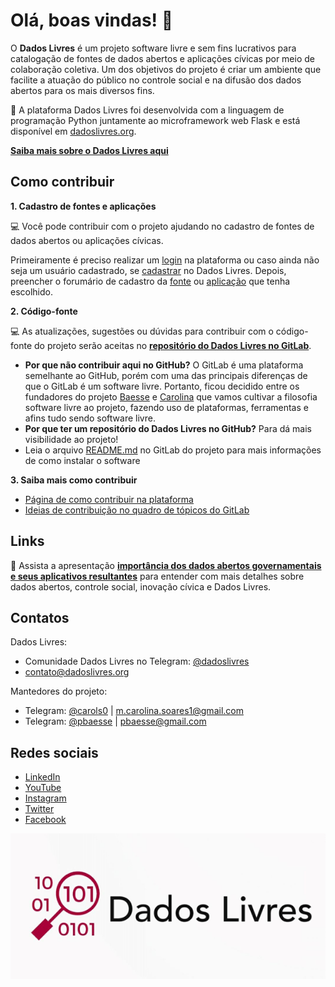 # Olá, boas vindas! 👋 

O **Dados Livres** é um projeto software livre e sem fins lucrativos para catalogação de fontes de dados abertos e aplicações cívicas por meio de colaboração coletiva. Um dos objetivos do projeto é criar um ambiente que facilite a atuação do público no controle social e na difusão dos dados abertos para os mais diversos fins. 

:raising_hand: A plataforma Dados Livres foi desenvolvida com a linguagem de programação Python juntamente ao microframework web Flask e está disponível em [dadoslivres.org](https://dadoslivres.org/).

**[Saiba mais sobre o Dados Livres aqui](https://dadoslivres.org/about)**

## Como contribuir

**1. Cadastro de fontes e aplicações**

:computer: Você pode contribuir com o projeto ajudando no cadastro de fontes de dados abertos ou aplicações cívicas. 

Primeiramente é preciso realizar um [login](https://dadoslivres.org/auth/login) na plataforma ou caso ainda não seja um usuário cadastrado, se [cadastrar](https://dadoslivres.org/auth/register_request) no Dados Livres. Depois, preencher o forumário de cadastro da [fonte](https://dadoslivres.org/register_source) ou [aplicação](https://dadoslivres.org/register_software) que tenha escolhido.

**2. Código-fonte**

:computer: As atualizações, sugestões ou dúvidas para contribuir com o código-fonte do projeto serão aceitas no **[repositório do Dados Livres no GitLab](https://gitlab.com/dados-livres/dados-livres)**. 

- **Por que não contribuir aqui no GitHub?** O GitLab é uma plataforma semelhante ao GitHub, porém com uma das principais diferenças de que o GitLab é um software livre. Portanto, ficou decidido entre os fundadores do projeto [Baesse](https://github.com/pbaesse) e [Carolina](https://github.com/MariaCarolinass) que vamos cultivar a filosofia software livre ao projeto, fazendo uso de plataformas, ferramentas e afins tudo sendo software livre. 
- **Por que ter um repositório do Dados Livres no GitHub?** Para dá mais visibilidade ao projeto!
- Leia o arquivo [README.md](https://gitlab.com/dados-livres/dados-livres/-/blob/master/README.md) no GitLab do projeto para mais informações de como instalar o software

**3. Saiba mais como contribuir**

- [Página de como contribuir na plataforma](https://dadoslivres.org/how_to_contribute)
- [Ideias de contribuição no quadro de tópicos do GitLab](https://gitlab.com/dados-livres/dados-livres/-/boards)

## Links

:pushpin: Assista a apresentação **[importância dos dados abertos governamentais e seus aplicativos resultantes](https://www.youtube.com/watch?v=vDrrC0i0MII&t=10883s)** para entender com mais detalhes sobre dados abertos, controle social, inovação cívica e Dados Livres.

## Contatos

Dados Livres:

- Comunidade Dados Livres no Telegram: [@dadoslivres](https://t.me/dadoslivres)
- contato@dadoslivres.org

Mantedores do projeto:

- Telegram: [@carols0](https://t.me/carols0) | m.carolina.soares1@gmail.com 
- Telegram: [@pbaesse](https://t.me/pbaesse) | pbaesse@gmail.com

## Redes sociais

- [LinkedIn](https://www.linkedin.com/company/dados-livres/)
- [YouTube](https://www.youtube.com/channel/UCo1LRnYUpCXejZAckGvWmGA)
- [Instagram](https://www.instagram.com/dadoslivres/)
- [Twitter](https://twitter.com/dadoslivres)
- [Facebook](https://www.facebook.com/dadoslivres)

![Logo Dados Livres](/logoDadosLivres.png)
